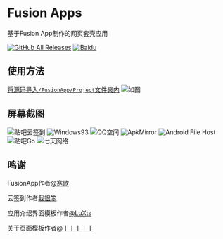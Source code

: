 # Fusion Apps
基于Fusion App制作的网页套壳应用

<a href="https://github.com/wherewhere/FusionApps/releases"><img alt="GitHub All Releases" src="https://img.shields.io/github/downloads/wherewhere/FusionApps/total.svg?label=DOWNLOAD&logo=github&style=for-the-badge"></a>
<a href="https://pan.baidu.com/s/1xDsUzcT0pHj7_V5Kr8Pw4A"><img alt="Baidu" src="https://img.shields.io/badge/download-%e5%af%86%e7%a0%81%ef%bc%9alIlI-magenta.svg?label=%e4%b8%8b%e8%bd%bd&logo=baidu&style=for-the-badge"></a>

## 使用方法
[将源码导入`/FusionApp/Project`文件夹内](https://www.coolapk.com/feed/6170506?shareKey=OWJhM2I3Mjg2YzgyNWRhMjk3MGU~&shareUid=536381&shareFrom=com.coolapk.market_9.6)
![如图](http://image.coolapk.com/feed/2018/0415/536381_1523799927_6846@1080x2160.jpg.m.jpg)
## 屏幕截图
![贴吧云签到](http://image.coolapk.com/apk_image/2019/0930/23/1569582604216-180208-o_1dm1e20v4185d12ubk9p3041mb6s-uid-536381@1533x2560.png)
![Windows93](http://image.coolapk.com/apk_image/2019/1001/00/1569859433173-180217-o_1dm1eosh4e8lc2fce4sp7e3o1i-uid-536381@1533x2560.png)
![QQ空间](http://image.coolapk.com/apk_image/2019/1013/11/1570936953963-180352-o_1dn1i7po51lkh1qfg1rb44c7im3u-uid-536381@1084x1810.png)
![ApkMirror](http://image.coolapk.com/apk_image/2019/1013/11/1570937188669-180611-o_1dn1iesdu1ot5qoh6dnjfc12s3u-uid-536381@1084x1810.png)
![Android File Host](http://image.coolapk.com/apk_image/2019/1013/11/1570937245584-191595-o_1dn1ig9ikr2spg91d5m1ilua2fq-uid-536381@1084x1810.png)
![贴吧Go](http://image.coolapk.com/apk_image/2019/1013/11/1570937093357-180576-o_1dn1icjlk1qo5qu813101qph1d6812-uid-536381@1084x1810.png)
![七天网络](http://image.coolapk.com/apk_image/2019/1001/00/1569859462696-179798-o_1dm1etosk10c6lnvgq21aoek2gu-uid-536381@1533x2560.png)
## 鸣谢
FusionApp作者[@寒歌](http://www.coolapk.com/u/675594)

云签到作者[我很笨](http://www.coolapk.com/u/510022)

应用介绍界面模板作者[@LuXts](http://www.coolapk.com/u/1230938)

关于页面模板作者[@丨丨丨丨丨](http://www.coolapk.com/u/453544)
